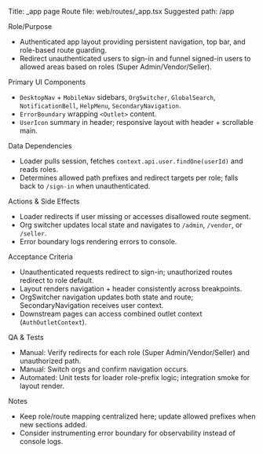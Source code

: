 Title: _app page
Route file: web/routes/_app.tsx
Suggested path: /app

Role/Purpose
- Authenticated app layout providing persistent navigation, top bar, and role-based route guarding.
- Redirect unauthenticated users to sign-in and funnel signed-in users to allowed areas based on roles (Super Admin/Vendor/Seller).

Primary UI Components
- `DesktopNav` + `MobileNav` sidebars, `OrgSwitcher`, `GlobalSearch`, `NotificationBell`, `HelpMenu`, `SecondaryNavigation`.
- `ErrorBoundary` wrapping `<Outlet>` content.
- `UserIcon` summary in header; responsive layout with header + scrollable main.

Data Dependencies
- Loader pulls session, fetches `context.api.user.findOne(userId)` and reads roles.
- Determines allowed path prefixes and redirect targets per role; falls back to `/sign-in` when unauthenticated.

Actions & Side Effects
- Loader redirects if user missing or accesses disallowed route segment.
- Org switcher updates local state and navigates to `/admin`, `/vendor`, or `/seller`.
- Error boundary logs rendering errors to console.

Acceptance Criteria
- Unauthenticated requests redirect to sign-in; unauthorized routes redirect to role default.
- Layout renders navigation + header consistently across breakpoints.
- OrgSwitcher navigation updates both state and route; SecondaryNavigation receives user context.
- Downstream pages can access combined outlet context (`AuthOutletContext`).

QA & Tests
- Manual: Verify redirects for each role (Super Admin/Vendor/Seller) and unauthorized path.
- Manual: Switch orgs and confirm navigation occurs.
- Automated: Unit tests for loader role-prefix logic; integration smoke for layout render.

Notes
- Keep role/route mapping centralized here; update allowed prefixes when new sections added.
- Consider instrumenting error boundary for observability instead of console logs.
